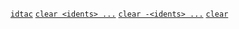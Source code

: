 [`idtac`](idtac.md)
[`clear <idents> ...`](clear_exact.md)
[`clear -<idents> ...`](clear.md)
[`clear`](clear.md)